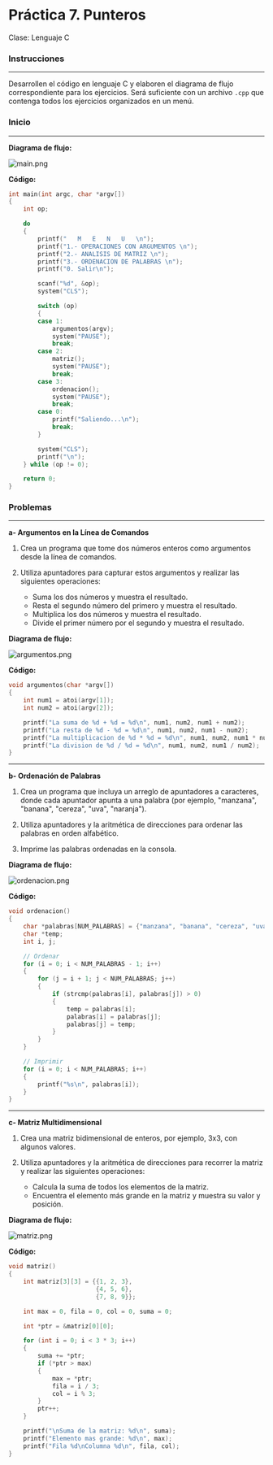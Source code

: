 # Práctica 7. Punteros

Clase: Lenguaje C

### Instrucciones

---

Desarrollen el código en lenguaje C y elaboren el diagrama de flujo correspondiente para los ejercicios. Será suficiente con un archivo `.cpp` que contenga todos los ejercicios organizados en un menú.

### Inicio

---

**Diagrama de flujo:**

![main.png](images/main.png)

**Código:**

```c
int main(int argc, char *argv[])
{
    int op;

    do
    {
        printf("   M   E   N   U   \n");
        printf("1.- OPERACIONES CON ARGUMENTOS \n");
        printf("2.- ANALISIS DE MATRIZ \n");
        printf("3.- ORDENACION DE PALABRAS \n");
        printf("0. Salir\n");

        scanf("%d", &op);
        system("CLS");

        switch (op)
        {
        case 1:
            argumentos(argv);
            system("PAUSE");
            break;
        case 2:
            matriz();
            system("PAUSE");
            break;
        case 3:
            ordenacion();
            system("PAUSE");
            break;
        case 0:
            printf("Saliendo...\n");
            break;
        }

        system("CLS");
        printf("\n");
    } while (op != 0);

    return 0;
}
```

### Problemas

---

**a- Argumentos en la Línea de Comandos**

1. Crea un programa que tome dos números enteros como argumentos desde la línea de comandos.

2. Utiliza apuntadores para capturar estos argumentos y realizar las siguientes operaciones:
    - Suma los dos números y muestra el resultado.
    - Resta el segundo número del primero y muestra el resultado.
    - Multiplica los dos números y muestra el resultado.
    - Divide el primer número por el segundo y muestra el resultado.

**Diagrama de flujo:**

![argumentos.png](images/argumentos.png)

**Código:**

```c
void argumentos(char *argv[])
{
    int num1 = atoi(argv[1]);
    int num2 = atoi(argv[2]);

    printf("La suma de %d + %d = %d\n", num1, num2, num1 + num2);
    printf("La resta de %d - %d = %d\n", num1, num2, num1 - num2);
    printf("La multiplicacion de %d * %d = %d\n", num1, num2, num1 * num2);
    printf("La division de %d / %d = %d\n", num1, num2, num1 / num2);
}
```

---

**b- Ordenación de Palabras**

1. Crea un programa que incluya un arreglo de apuntadores a caracteres, donde cada apuntador apunta a una palabra (por ejemplo, "manzana", "banana", "cereza", "uva", "naranja").

2. Utiliza apuntadores y la aritmética de direcciones para ordenar las palabras en orden alfabético.

3. Imprime las palabras ordenadas en la consola.

**Diagrama de flujo:**

![ordenacion.png](images/ordenacion.png)

**Código:**

```c
void ordenacion()
{
    char *palabras[NUM_PALABRAS] = {"manzana", "banana", "cereza", "uva", "naranja"};
    char *temp;
    int i, j;

    // Ordenar
    for (i = 0; i < NUM_PALABRAS - 1; i++)
    {
        for (j = i + 1; j < NUM_PALABRAS; j++)
        {
            if (strcmp(palabras[i], palabras[j]) > 0)
            {
                temp = palabras[i];
                palabras[i] = palabras[j];
                palabras[j] = temp;
            }
        }
    }

    // Imprimir
    for (i = 0; i < NUM_PALABRAS; i++)
    {
        printf("%s\n", palabras[i]);
    }
}
```

---

**c- Matriz Multidimensional**

1. Crea una matriz bidimensional de enteros, por ejemplo, 3x3, con algunos valores.

2. Utiliza apuntadores y la aritmética de direcciones para recorrer la matriz y realizar las siguientes operaciones:
    - Calcula la suma de todos los elementos de la matriz.
    - Encuentra el elemento más grande en la matriz y muestra su valor y
      posición.

**Diagrama de flujo:**

![matriz.png](images/matriz.png)

**Código:**

```c
void matriz()
{
    int matriz[3][3] = {{1, 2, 3},
                        {4, 5, 6},
                        {7, 8, 9}};

    int max = 0, fila = 0, col = 0, suma = 0;

    int *ptr = &matriz[0][0];

    for (int i = 0; i < 3 * 3; i++)
    {
        suma += *ptr;
        if (*ptr > max)
        {
            max = *ptr;
            fila = i / 3;
            col = i % 3;
        }
        ptr++;
    }

    printf("\nSuma de la matriz: %d\n", suma);
    printf("Elemento mas grande: %d\n", max);
    printf("Fila %d\nColumna %d\n", fila, col);
}
```
